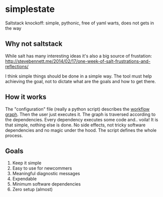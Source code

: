 # simplestate
Saltstack knockoff: simple, pythonic, free of yaml warts, does not gets in the way

## Why not saltstack

While salt has many interesting ideas it's also a big source of frustation:
http://stevebennett.me/2014/02/17/one-week-of-salt-frustrations-and-reflections/

I think simple things should be done in a simple way.
The tool must help achieving the goal, not to dictate what are the goals and how to get there.


## How it works

The "configuration" file (really a python script) describes the [workflow graph](https://en.wikipedia.org/wiki/Flowchart).
Then the user just executes it. The graph is traversed according to the dependencies. Every dependency executes some code and.. voila!
It is that simple, nothing else is done. No side effects, not tricky software dependencies and no magic under the hood.
The script defines the whole process.

## Goals

1. Keep it simple
2. Easy to use for newcommers
3. Meaningful diagnostic messages
4. Expendable
5. Minimum software dependencies
6. Zero setup (almost)
